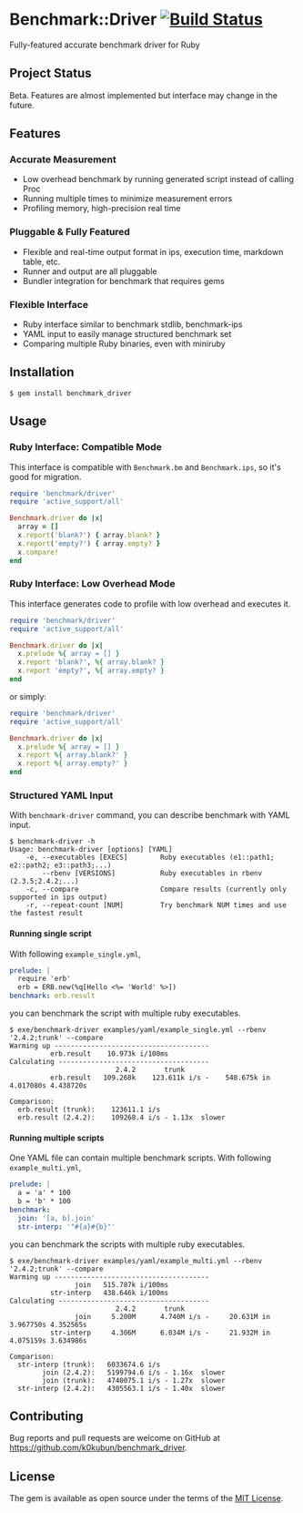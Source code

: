 # Benchmark::Driver [![Build Status](https://travis-ci.org/k0kubun/benchmark_driver.svg?branch=master)](https://travis-ci.org/k0kubun/benchmark_driver)

Fully-featured accurate benchmark driver for Ruby

## Project Status

Beta. Features are almost implemented but interface may change in the future.

## Features
### Accurate Measurement

- Low overhead benchmark by running generated script instead of calling Proc
- Running multiple times to minimize measurement errors
- Profiling memory, high-precision real time

### Pluggable & Fully Featured

- Flexible and real-time output format in ips, execution time, markdown table, etc.
- Runner and output are all pluggable
- Bundler integration for benchmark that requires gems

### Flexible Interface

- Ruby interface similar to benchmark stdlib, benchmark-ips
- YAML input to easily manage structured benchmark set
- Comparing multiple Ruby binaries, even with miniruby

## Installation

```
$ gem install benchmark_driver
```

## Usage

### Ruby Interface: Compatible Mode

This interface is compatible with `Benchmark.bm` and `Benchmark.ips`, so it's good for migration.

```rb
require 'benchmark/driver'
require 'active_support/all'

Benchmark.driver do |x|
  array = []
  x.report('blank?') { array.blank? }
  x.report('empty?') { array.empty? }
  x.compare!
end
```

### Ruby Interface: Low Overhead Mode

This interface generates code to profile with low overhead and executes it.

```rb
require 'benchmark/driver'
require 'active_support/all'

Benchmark.driver do |x|
  x.prelude %{ array = [] }
  x.report 'blank?', %{ array.blank? }
  x.report 'empty?', %{ array.empty? }
end
```

or simply:

```rb
require 'benchmark/driver'
require 'active_support/all'

Benchmark.driver do |x|
  x.prelude %{ array = [] }
  x.report %{ array.blank?' }
  x.report %{ array.empty?' }
end
```

### Structured YAML Input

With `benchmark-driver` command, you can describe benchmark with YAML input.

```
$ benchmark-driver -h
Usage: benchmark-driver [options] [YAML]
    -e, --executables [EXECS]        Ruby executables (e1::path1; e2::path2; e3::path3;...)
        --rbenv [VERSIONS]           Ruby executables in rbenv (2.3.5;2.4.2;...)
    -c, --compare                    Compare results (currently only supported in ips output)
    -r, --repeat-count [NUM]         Try benchmark NUM times and use the fastest result
```

#### Running single script

With following `example_single.yml`,

```yml
prelude: |
  require 'erb'
  erb = ERB.new(%q[Hello <%= 'World' %>])
benchmark: erb.result
```

you can benchmark the script with multiple ruby executables.

```
$ exe/benchmark-driver examples/yaml/example_single.yml --rbenv '2.4.2;trunk' --compare
Warming up --------------------------------------
          erb.result    10.973k i/100ms
Calculating -------------------------------------
                          2.4.2       trunk
          erb.result   109.268k    123.611k i/s -    548.675k in 4.017080s 4.438720s

Comparison:
  erb.result (trunk):    123611.1 i/s
  erb.result (2.4.2):    109268.4 i/s - 1.13x  slower
```

#### Running multiple scripts

One YAML file can contain multiple benchmark scripts.
With following `example_multi.yml`,

```yml
prelude: |
  a = 'a' * 100
  b = 'b' * 100
benchmark:
  join: '[a, b].join'
  str-interp: '"#{a}#{b}"'
```

you can benchmark the scripts with multiple ruby executables.

```
$ exe/benchmark-driver examples/yaml/example_multi.yml --rbenv '2.4.2;trunk' --compare
Warming up --------------------------------------
                join   515.787k i/100ms
          str-interp   438.646k i/100ms
Calculating -------------------------------------
                          2.4.2       trunk
                join     5.200M      4.740M i/s -     20.631M in 3.967750s 4.352565s
          str-interp     4.306M      6.034M i/s -     21.932M in 4.075159s 3.634986s

Comparison:
  str-interp (trunk):   6033674.6 i/s
        join (2.4.2):   5199794.6 i/s - 1.16x  slower
        join (trunk):   4740075.1 i/s - 1.27x  slower
  str-interp (2.4.2):   4305563.1 i/s - 1.40x  slower
```

## Contributing

Bug reports and pull requests are welcome on GitHub at https://github.com/k0kubun/benchmark_driver.

## License

The gem is available as open source under the terms of the [MIT License](https://opensource.org/licenses/MIT).
